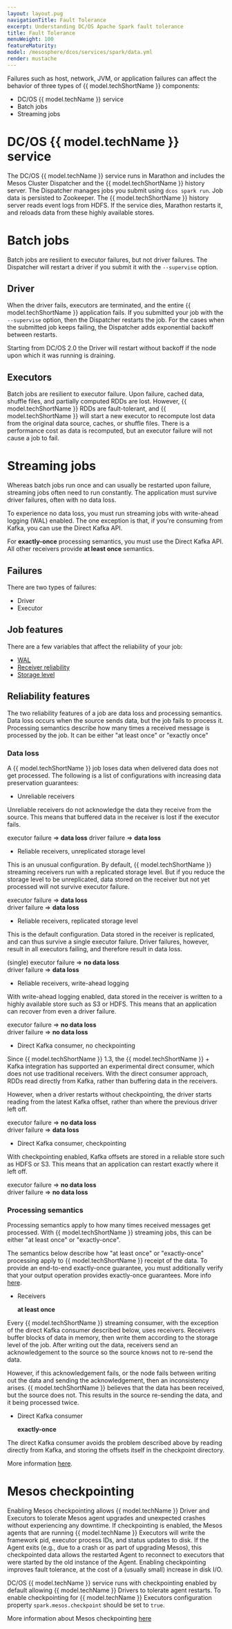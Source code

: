```yaml
---
layout: layout.pug
navigationTitle: Fault Tolerance
excerpt: Understanding DC/OS Apache Spark fault tolerance
title: Fault Tolerance
menuWeight: 100
featureMaturity:
model: /mesosphere/dcos/services/spark/data.yml
render: mustache
---
```


Failures such as host, network, JVM, or application failures can affect the behavior of three types of {{ model.techShortName }} components:

- DC/OS {{ model.techName }} service
- Batch jobs
- Streaming jobs

# DC/OS {{ model.techName }} service

The DC/OS {{ model.techName }} service runs in Marathon and includes the Mesos Cluster Dispatcher and the {{ model.techShortName }} history server.  The Dispatcher manages jobs you submit using `dcos spark run`.  Job data is persisted to Zookeeper. The {{ model.techShortName }} history server reads event logs from HDFS. If the service dies, Marathon restarts it, and reloads data from these highly available stores.

# Batch jobs

Batch jobs are resilient to executor failures, but not driver failures. The Dispatcher will restart a driver if you submit it with the `--supervise` option.

## Driver

When the driver fails, executors are terminated, and the entire {{ model.techShortName }} application fails.  If you submitted your job with the `--supervise` option, then the Dispatcher restarts the job. For the cases when the submitted job keeps failing,
the Dispatcher adds exponential backoff between restarts. 

Starting from DC/OS 2.0 the Driver will restart without backoff if the node upon which it was running is draining.

## Executors

Batch jobs are resilient to executor failure.  Upon failure, cached data, shuffle files, and partially computed RDDs are lost.  However, {{ model.techShortName }} RDDs are fault-tolerant, and {{ model.techShortName }} will start a new executor to recompute lost data from the original data source, caches, or shuffle files.  There is a performance cost as data is recomputed, but an executor failure will not cause a job to fail.

# Streaming jobs

Whereas batch jobs run once and can usually be restarted upon failure, streaming jobs often need to run constantly.  The application must survive driver failures, often with no data loss.

To experience no data loss, you must run streaming jobs with write-ahead logging (WAL) enabled. The one exception is that, if you're consuming from Kafka, you can use the Direct Kafka API.

For **exactly-once** processing semantics, you must use the Direct Kafka API.  All other receivers provide **at least once** semantics.

## Failures

There are two types of failures:

- Driver
- Executor

## Job features

There are a few variables that affect the reliability of your job:

- [WAL][1]
- [Receiver reliability][2]
- [Storage level][3]

## Reliability features

The two reliability features of a job are data loss and processing semantics.  Data loss occurs when the source sends data, but the job fails to process it.  Processing semantics describe how many times a received message is processed by the job.  It can be either "at least once" or "exactly once"

### Data loss

A {{ model.techShortName }} job loses data when delivered data does not get processed. The following is a list of configurations with increasing data preservation guarantees:

- Unreliable receivers

Unreliable receivers do not acknowledge the data they receive from the source. This means that buffered data in the receiver is lost if the executor fails.

executor failure => **data loss** driver failure => **data loss**

- Reliable receivers, unreplicated storage level

This is an unusual configuration.  By default, {{ model.techShortName }} streaming receivers run with a replicated storage level.  But if you reduce the storage level to be unreplicated, data stored on the receiver but not yet processed will not survive executor failure.

  executor failure => **data loss**  
  driver failure => **data loss**

- Reliable receivers, replicated storage level

This is the default configuration.  Data stored in the receiver is replicated, and can thus survive a single executor failure.  Driver failures, however, result in all executors failing, and therefore result in data loss.

  (single) executor failure => **no data loss**  
  driver failure => **data loss**

- Reliable receivers, write-ahead logging

With write-ahead logging enabled, data stored in the receiver is written to a highly available store such as S3 or HDFS.  This means that an application can recover from even a driver failure.

  executor failure => **no data loss**  
  driver failure => **no data loss**

- Direct Kafka consumer, no checkpointing

Since {{ model.techShortName }} 1.3, the {{ model.techShortName }} + Kafka integration has supported an experimental direct consumer, which does not use traditional receivers.  With the direct consumer approach, RDDs read directly from Kafka, rather than buffering data in the receivers.

However, when a driver restarts without checkpointing, the driver starts reading from the latest Kafka offset, rather than where the previous driver left off.

  executor failure => **no data loss**  
  driver failure => **data loss**

- Direct Kafka consumer, checkpointing

With checkpointing enabled, Kafka offsets are stored in a reliable store such as HDFS or S3.  This means that an application can restart exactly where it left off.

  executor failure => **no data loss**  
  driver failure => **no data loss**

### Processing semantics

Processing semantics apply to how many times received messages get processed.  With {{ model.techShortName }} streaming jobs, this can be either "at least once" or "exactly-once".

The semantics below describe how "at least once" or "exactly-once" processing apply to {{ model.techShortName }} receipt of the data.  To provide an end-to-end exactly-once guarantee, you must additionally verify that your output operation provides exactly-once guarantees. More info [here][4].

- Receivers

  **at least once**

Every {{ model.techShortName }} streaming consumer, with the exception of the direct Kafka consumer described below, uses receivers.  Receivers buffer blocks of data in memory, then write them according to the storage level of the job.  After writing out the data, receivers send an acknowledgement to the source so the source knows not to re-send the data.

However, if this acknowledgement fails, or the node fails between writing out the data and sending the acknowledgement, then an inconsistency arises.  {{ model.techShortName }} believes that the data has been received, but the source does not.  This results in the source re-sending the data, and it being processed twice.

- Direct Kafka consumer

  **exactly-once**

The direct Kafka consumer avoids the problem described above by reading directly from Kafka, and storing the offsets itself in the checkpoint directory.

  More information [here][5].

# Mesos checkpointing

Enabling Mesos checkpointing allows {{ model.techName }} Driver and Executors to tolerate Mesos agent upgrades and unexpected crashes without experiencing any downtime. If checkpointing is enabled, the Mesos agents that are running {{ model.techName }} Executors will write the framework pid, executor process IDs, and status updates to disk. If the Agent exits (e.g., due to a crash or as part of upgrading Mesos), this checkpointed data allows the restarted Agent to reconnect to executors that were started by the old instance of the Agent. Enabling checkpointing improves fault tolerance, at the cost of a (usually small) increase in disk I/O.

DC/OS {{ model.techName }} service runs with checkpointing enabled by default allowing {{ model.techName }} Drivers to tolerate agent restarts. To enable checkpointing for {{ model.techName }} Executors configuration property `spark.mesos.checkpoint` should be set to `true`.

  More information about Mesos checkpointing [here][6]

[1]: https://spark.apache.org/docs/2.4.0/streaming-programming-guide.html#requirements
[2]: https://spark.apache.org/docs/2.4.0/streaming-programming-guide.html#with-receiver-based-sources
[3]: http://spark.apache.org/docs/2.4.0/rdd-programming-guide.html#which-storage-level-to-choose
[4]: http://spark.apache.org/docs/2.4.0/streaming-programming-guide.html#semantics-of-output-operations
[5]: https://databricks.com/blog/2015/03/30/improvements-to-kafka-integration-of-spark-streaming.html
[6]: http://mesos.apache.org/documentation/latest/agent-recovery/
